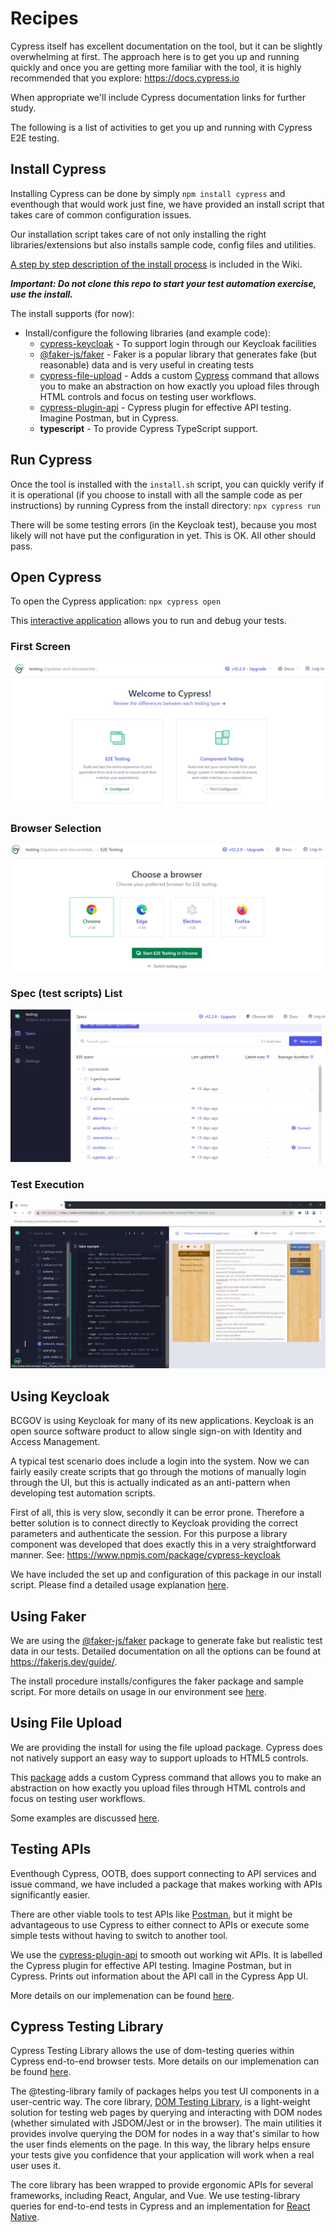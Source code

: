 # Recipes

Cypress itself has excellent documentation on the tool, but it can be slightly overwhelming at first. The approach here is to get you up and running quickly and once you are getting more familiar with the tool, it is highly recommended that you explore: https://docs.cypress.io

When appropriate we'll include Cypress documentation links for further study.

The following is a list of activities to get you up and running with Cypress E2E testing.

## Install Cypress

Installing Cypress can be done by simply `npm install cypress` and eventhough that would work just fine, we have provided an install script that takes care of common configuration issues.

Our installation script takes care of not only installing the right libraries/extensions but also installs sample code, config files and utilities.

[A step by step description of the install process](https://github.com/bcgov/automated-testing/wiki/Tool-Usage) is included in the Wiki.

**_Important: Do not clone this repo to start your test automation exercise, use the install._**

The install supports (for now):

- Install/configure the following libraries (and example code):
  - [cypress-keycloak](https://github.com/babangsund/cypress-keycloak) - To support login through our Keycloak facilities
  - [@faker-js/faker](https://fakerjs.dev/guide/) - Faker is a popular library that generates fake (but reasonable) data and is very useful in creating tests
  - [cypress-file-upload](https://www.npmjs.com/package/cypress-file-upload) - Adds a custom [Cypress](https://cypress.io/) command that allows you to make an abstraction on how exactly you upload files through HTML controls and focus on testing user workflows.
  - [cypress-plugin-api](https://github.com/filiphric/cypress-plugin-api) - Cypress plugin for effective API testing. Imagine Postman, but in Cypress.
  - **typescript** - To provide Cypress TypeScript support.

## Run Cypress

Once the tool is installed with the `install.sh` script, you can quickly verify if it is operational (if you choose to install with all the sample code as per instructions) by running Cypress from the install directory: `npx cypress run`

There will be some testing errors (in the Keycloak test), because you most likely will not have put the configuration in yet. This is OK. All other should pass.

## Open Cypress

To open the Cypress application: `npx cypress open`

This [interactive application](https://docs.cypress.io/guides/core-concepts/cypress-app) allows you to run and debug your tests.

### First Screen

![Initial View](https://github.com/bcgov/automated-testing/raw/main/media/cypress_main.png)

### Browser Selection

![Browser Selection](https://github.com/bcgov/automated-testing/raw/main/media/cypress_browser.png)

### Spec (test scripts) List

![Spec List](https://github.com/bcgov/automated-testing/raw/main/media/cypress_speclist.png)

### Test Execution

![Execution](https://github.com/bcgov/automated-testing/raw/main/media/toolconsole.png)

## Using Keycloak

BCGOV is using Keycloak for many of its new applications. Keycloak is an open source software product to allow single sign-on with Identity and Access Management.

A typical test scenario does include a login into the system. Now we can fairly easily create scripts that go through the motions of manually login through the UI, but this is actually indicated as an anti-pattern when developing test automation scripts.

First of all, this is very slow, secondly it can be error prone. Therefore a better solution is to connect directly to Keycloak providing the correct parameters and authenticate the session. For this purpose a library component was developed that does exactly this in a very straightforward manner. See: https://www.npmjs.com/package/cypress-keycloak

We have included the set up and configuration of this package in our install script. Please find a detailed usage explanation [here](https://github.com/bcgov/automated-testing/blob/main/tool-guidance/library/keycloak/README.md).

## Using Faker

We are using the [@faker-js/faker](https://www.npmjs.com/package/@faker-js/faker) package to generate fake but realistic test data in our tests. Detailed documentation on all the options can be found at https://fakerjs.dev/guide/.

The install procedure installs/configures the faker package and sample script. For more details on usage in our environment see [here](https://github.com/bcgov/automated-testing/blob/main/tool-guidance/library/faker/README.md).

## Using File Upload

We are providing the install for using the file upload package. Cypress does not natively support an easy way to support uploads to HTML5 controls.

This [package](https://www.npmjs.com/package/cypress-file-upload) adds a custom Cypress command that allows you to make an abstraction on how exactly you upload files through HTML controls and focus on testing user workflows.

Some examples are discussed [here](https://github.com/bcgov/automated-testing/blob/main/tool-guidance/library/file-upload/README.md).

## Testing APIs

Eventhough Cypress, OOTB, does support connecting to API services and issue command, we have included a package that makes working with APIs significantly easier.

There are other viable tools to test APIs like [Postman](https://www.postman.com/), but it might be advantageous to use Cypress to either connect to APIs or execute some simple tests without having to switch to another tool.

We use the [cypress-plugin-api](https://www.npmjs.com/package/cypress-plugin-api) to smooth out working wit APIs.
It is labelled the Cypress plugin for effective API testing. Imagine Postman, but in Cypress. Prints out information about the API call in the Cypress App UI.

More details on our implemenation can be found [here](https://github.com/bcgov/automated-testing/blob/main/tool-guidance/library/api/README.md).

## Cypress Testing Library

Cypress Testing Library allows the use of dom-testing queries within Cypress end-to-end browser tests.
More details on our implemenation can be found [here](https://github.com/bcgov/automated-testing/blob/main/tool-guidance/library/cypress_testing_library/README.md).

The @testing-library family of packages helps you test UI components in a user-centric way. The core library, [DOM Testing Library](https://testing-library.com/docs/), is a light-weight solution for testing web pages by querying and interacting with DOM nodes (whether simulated with JSDOM/Jest or in the browser). The main utilities it provides involve querying the DOM for nodes in a way that's similar to how the user finds elements on the page. In this way, the library helps ensure your tests give you confidence that your application will work when a real user uses it.

The core library has been wrapped to provide ergonomic APIs for several frameworks, including React, Angular, and Vue.
We use testing-library queries for end-to-end tests in Cypress and an implementation for [React Native](https://testing-library.com/docs/react-native-testing-library/intro).
